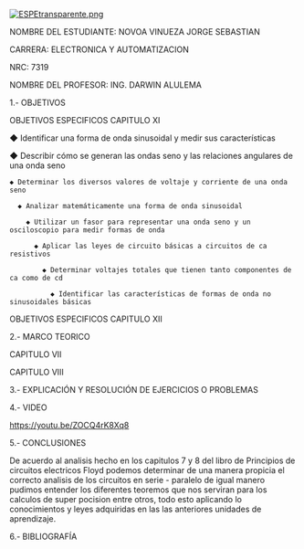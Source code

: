 [![ESPEtransparente.png](https://i.postimg.cc/nhpFH4dr/ESPEtransparente.png)](https://postimg.cc/RNp5dHxx)
                                                                        


NOMBRE DEL ESTUDIANTE: NOVOA VINUEZA JORGE SEBASTIAN 
  
CARRERA: ELECTRONICA Y AUTOMATIZACION 

NRC: 7319

NOMBRE DEL PROFESOR: ING. DARWIN ALULEMA



1.- OBJETIVOS 



OBJETIVOS ESPECIFICOS CAPITULO XI

◆ Identificar una forma de onda sinusoidal y medir sus características

  ◆ Describir cómo se generan las ondas seno y las relaciones angulares de una onda seno
  
    ◆ Determinar los diversos valores de voltaje y corriente de una onda seno
    
      ◆ Analizar matemáticamente una forma de onda sinusoidal
        
        ◆ Utilizar un fasor para representar una onda seno y un osciloscopio para medir formas de onda
            
          ◆ Aplicar las leyes de circuito básicas a circuitos de ca resistivos
            
            ◆ Determinar voltajes totales que tienen tanto componentes de ca como de cd

              ◆ Identificar las características de formas de onda no sinusoidales básicas

OBJETIVOS ESPECIFICOS CAPITULO XII


          

2.- MARCO TEORICO 

CAPITULO 	VII




CAPITULO VIII


3.- EXPLICACIÓN Y RESOLUCIÓN DE EJERCICIOS O PROBLEMAS




4.- VIDEO

https://youtu.be/ZOCQ4rK8Xq8 

5.- CONCLUSIONES

De acuerdo al analisis hecho en los capitulos 7 y 8 del libro de Principios de circuitos electricos Floyd podemos determinar de una manera propicia el correcto analisis de los circuitos en serie - paralelo de igual manero pudimos entender los diferentes teoremos que nos serviran para los calculos de super pocision entre otros, todo esto aplicando lo conocimientos y leyes adquiridas en las las anteriores unidades de aprendizaje.

6.- BIBLIOGRAFÍA


